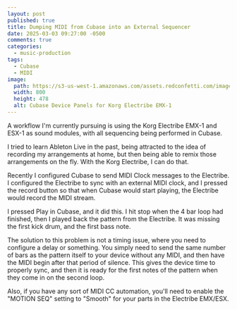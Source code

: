 ```yaml
---
layout: post
published: true
title: Dumping MIDI from Cubase into an External Sequencer
date: 2025-03-03 09:27:00 -0500
comments: true
categories:
  - music-production
tags:
  - Cubase
  - MIDI
image: 
  path: https://s3-us-west-1.amazonaws.com/assets.redconfetti.com/images/posts/2025-03-01-korg-electribe-emx-1-cubase-panel/blog-post-photo-medium.png
  width: 800
  height: 478
  alt: Cubase Device Panels for Korg Electribe EMX-1
---
```


A workflow I'm currently pursuing is using the Korg Electribe EMX-1 and ESX-1
as sound modules, with all sequencing being performed in Cubase.

I tried to learn Ableton Live in the past, being attracted to the idea of
recording my arrangements at home, but then being able to remix those
arrangements on the fly. With the Korg Electribe, I can do that.

Recently I configured Cubase to send MIDI Clock messages to the Electribe. I
configured the Electribe to sync with an external MIDI clock, and I pressed
the record button so that when Cubase would start playing, the Electribe
would record the MIDI stream.

I pressed Play in Cubase, and it did this. I hit stop when the 4 bar loop had
finished, then I played back the pattern from the Electribe. It was missing
the first kick drum, and the first bass note.

The solution to this problem is not a timing issue, where you need to configure
a delay or something. You simply need to send the same number of bars as
the pattern itself to your device without any MIDI, and then have the MIDI
begin after that period of silence. This gives the device time to properly sync,
and then it is ready for the first notes of the pattern when they come in on
the second loop.

Also, if you have any sort of MIDI CC automation, you'll need to enable the
"MOTION SEQ" setting to "Smooth" for your parts in the Electribe EMX/ESX.
